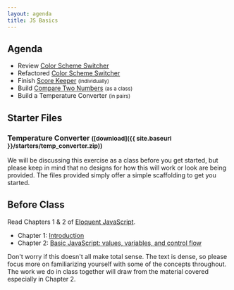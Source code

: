 ```yaml
---
layout: agenda
title: JS Basics
---
```


Agenda
------

* Review [Color Scheme Switcher](http://codepen.io/nevan/pen/GaEdl)
* Refactored [Color Scheme Switcher](http://codepen.io/nevan/pen/Jnrtl)
* Finish [Score Keeper](http://codepen.io/nevan/pen/BwEtF) <small>(individually)</small>
* Build [Compare Two Numbers](http://codepen.io/nevan/pen/iHJIj) <small>(as a class)</small>
* Build a Temperature Converter <small>(in pairs)</small>

Starter Files
-------------

### Temperature Converter <small>([download]({{ site.baseurl }}/starters/temp_converter.zip))</small>

We will be discussing this exercise as a class before you get started, but please keep in mind that no designs for how this will work or look are being provided. The files provided simply offer a simple scaffolding to get you started.


Before Class
------------

Read Chapters 1 & 2 of [Eloquent JavaScript](http://eloquentjavascript.net/contents.html).

* Chapter 1: [Introduction](http://eloquentjavascript.net/chapter1.html)
* Chapter 2: [Basic JavaScript: values, variables, and control flow](http://eloquentjavascript.net/chapter2.html)

Don't worry if this doesn't all make total sense. The text is dense, so please focus more on familiarizing yourself with some of the concepts throughout. The work we do in class together will draw from the material covered especially in Chapter 2.